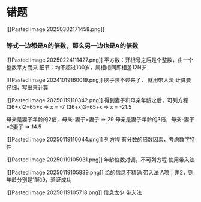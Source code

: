# 错题



![[Pasted image 20250302171458.png]]
### 等式一边都是A的倍数，那么另一边也是A的倍数

![[Pasted image 20250224111427.png]]
平方数：开根号之后是个整数，由一个整数平方而来
细节：均不超过100岁，属相相同即相差12N岁

![[Pasted image 20241019160019.png]]
脑子装不过来了， 就用带入法
计算要仔细，写出来计算

![[Pasted image 20250119110342.png]]
得到妻子和母亲年龄之后，可列方程
(36+x)2=65+x => x = -7
(36+x)3=65+x => x = -21.5

母亲是妻子年龄的2倍，母亲-妻子=妻子  => 29
母亲是妻子年龄的3倍，母亲-妻子=2妻子  =>  14.5

![[Pasted image 20250119110044.png]]
列方程
有分数的倍数因素，考虑数字特性

![[Pasted image 20250119105931.png]]
年龄位数对调，不可列方程
使用带入法

![[Pasted image 20250119105839.png]]
给的信息不精确
带入法
A项：差2，则年龄分别是11和9，验证成功

![[Pasted image 20250119105718.png]]
信息太少
带入法